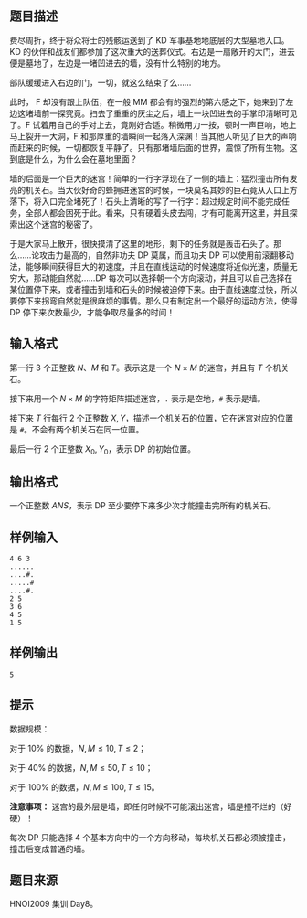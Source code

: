 ## 题目描述
费尽周折，终于将众将士的残骸运送到了 KD 军事基地地底层的大型墓地入口。KD 的伙伴和战友们都参加了这次重大的送葬仪式。右边是一扇敞开的大门，进去便是墓地了，左边是一堵凹进去的墙，没有什么特别的地方。

部队缓缓进入右边的门，一切，就这么结束了么……

此时， F 却没有跟上队伍，在一般 MM 都会有的强烈的第六感之下，她来到了左边这堵墙前一探究竟。扫去了重重的灰尘之后，墙上一块凹进去的手掌印清晰可见了。F 试着用自己的手对上去，竟刚好合适。稍微用力一按，顿时一声巨响，地上马上裂开一大洞，F 和那厚重的墙瞬间一起落入深渊！当其他人听见了巨大的声响而赶来的时候，一切都恢复平静了。只有那堵墙后面的世界，震惊了所有生物。这到底是什么，为什么会在墓地里面？

墙的后面是一个巨大的迷宫！简单的一行字浮现在了一侧的墙上：猛烈撞击所有发亮的机关石。当大伙好奇的蜂拥进迷宫的时候，一块莫名其妙的巨石竟从入口上方落下，将入口完全堵死了！石头上清晰的写了一行字：超过规定时间不能完成任务，全部人都会困死于此。看来，只有硬着头皮去闯，才有可能离开这里，并且探索出这个迷宫的秘密了。

于是大家马上散开，很快摸清了这里的地形，剩下的任务就是轰击石头了。那么……论攻击力最高的，自然非功夫 DP 莫属，而且功夫 DP 可以使用前滚翻移动法，能够瞬间获得巨大的初速度，并且在直线运动的时候速度将近似光速，质量无穷大，那动能自然就……DP 每次可以选择朝一个方向滚动，并且可以自己选择在某位置停下来，或者撞击到墙和石头的时候被迫停下来。由于直线速度过快，所以要停下来拐弯自然就是很麻烦的事情。那么只有制定出一个最好的运动方法，使得 DP 停下来次数最少，才能争取尽量多的时间！
## 输入格式
第一行 $3$ 个正整数 $N$、$M$ 和 $T$。表示这是一个 $N \times M$ 的迷宫，并且有 $T$ 个机关石。

接下来用一个 $N\times M$ 的字符矩阵描述迷宫，`.` 表示是空地，`#` 表示是墙。

接下来 $T$ 行每行 $2$ 个正整数 $X,Y$，描述一个机关石的位置，它在迷宫对应的位置是 `#`。不会有两个机关石在同一位置。

最后一行 $2$ 个正整数 $X_0,Y_0$，表示 DP 的初始位置。
## 输出格式
一个正整数 $ANS$，表示 DP 至少要停下来多少次才能撞击完所有的机关石。
## 样例输入
```
4 6 3
......
....#.
.....#
....#.
2 5
3 6
4 5
1 5
```
## 样例输出
```
5
```

## 提示
数据规模：

对于 $10\%$ 的数据，$N,M\leq 10,T\leq 2$；

对于 $40\%$ 的数据，$N,M\leq 50,T\leq 10$；

对于 $100\%$ 的数据，$N,M\leq 100,T\leq 15$。

**注意事项：**
迷宫的最外层是墙，即任何时候不可能滚出迷宫，墙是撞不烂的（好硬）！

每次 DP 只能选择 $4$ 个基本方向中的一个方向移动，每块机关石都必须被撞击，撞击后变成普通的墙。
## 题目来源
HNOI2009 集训 Day8。


